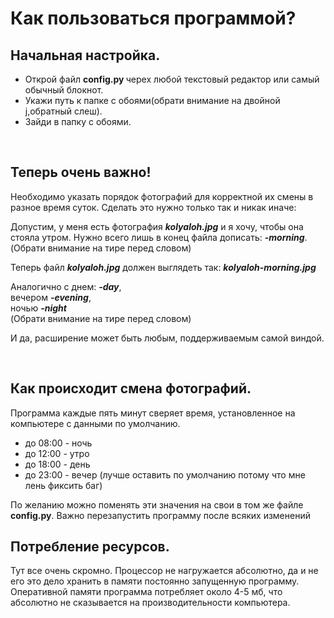 # Как пользоваться программой?

## Начальная настройка.
<ul>
<li> Открой файл <b>config.py </b> черех любой текстовый редактор или самый обычный блокнот.</li>
<li>Укажи путь к папке с обоями(обрати внимание на двойной j,обратный слеш).</li>
<li> Зайди в папку с обоями.</li>
</ul>

<br>

## Теперь очень важно!
<p>Необходимо указать порядок фотографий для корректной их смены в разное время суток. Сделать это нужно только так и никак иначе:</p>

Допустим, у меня есть фотография <b><i>kolyaloh.jpg</i></b> и я хочу, чтобы она стояла утром. Нужно всего лишь в конец файла дописать: <b><i>-morning</i></b>. (Обрати внимание на тире перед словом)

Теперь файл <b><i>kolyaloh.jpg</i></b> должен выглядеть так: <b><i>kolyaloh-morning.jpg</i></b> 

Аналогично с днем: <b><i>-day</i></b>,<br>
вечером <b><i>-evening</i></b>,<br>
ночью <b><i>-night</i></b><br>
(Обрати внимание на тире перед словом)

И да, расширение может быть любым, поддерживаемым самой виндой.

<br>

## Как происходит смена фотографий.

Программа каждые пять минут сверяет время, установленное на компьютере с данными по умолчанию.

<ul>
<li>до 08:00 - ночь</li>
<li>до 12:00 - утро</li>
<li>до 18:00 - день</li>
<li>до 23:00 - вечер (лучше оставить по умолчанию потому что мне лень фиксить баг)</li>
</ul>
По желанию можно поменять эти значения на свои в том же файле <b>config.py</b>.
Важно перезапустить программу после всяких изменений

<br>

## Потребление ресурсов.

Тут все очень скромно. Процессор не нагружается абсолютно, да и не его это дело хранить в памяти постоянно запущенную программу.<br>
Оперативной памяти программа потребляет около 4-5 мб, что абсолютно не сказывается на производительности компьютера. 